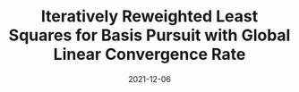 ---
title: Iteratively Reweighted Least Squares for Basis Pursuit with Global Linear Convergence Rate
publication_types:
  - "1"
authors:
  - C. Kümmerle
  - C. Mayrink Verdun
  - D. Stöger
publication: Advances in Neural Information Processing Systems (Spotlight, 3% best papers)
publication_short: NeurIPS (Spotlight, 3% best papers)
draft: false
featured: true
image:
  filename: featured
  focal_point: Smart
  preview_only: false
date: 2021-12-06
---